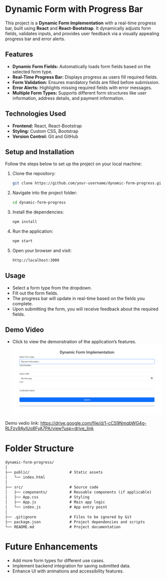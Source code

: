 # **Dynamic Form with Progress Bar**

This project is a **Dynamic Form Implementation** with a real-time progress bar, built using **React** and **React-Bootstrap**. It dynamically adjusts form fields, validates inputs, and provides user feedback via a visually appealing progress bar and error alerts.

## **Features**

- **Dynamic Form Fields:** Automatically loads form fields based on the selected form type.
- **Real-Time Progress Bar:** Displays progress as users fill required fields.
- **Form Validation:** Ensures mandatory fields are filled before submission.
- **Error Alerts:** Highlights missing required fields with error messages.
- **Multiple Form Types:** Supports different form structures like user information, address details, and payment information.

## **Technologies Used**

- **Frontend:** React, React-Bootstrap
- **Styling:** Custom CSS, Bootstrap
- **Version Control:** Git and GitHub

## **Setup and Installation**

Follow the steps below to set up the project on your local machine:

1. Clone the repository:
    ```bash
    git clone https://github.com/your-username/dynamic-form-progress.git
    ```

2. Navigate into the project folder:
    ```bash
    cd dynamic-form-progress
    ```

3. Install the dependencies:
    ```bash
    npm install
    ```

4. Run the application:
    ```bash
    npm start
    ```

5. Open your browser and visit:
    ```bash
    http://localhost:3000
    ```

## Usage

- Select a form type from the dropdown.
- Fill out the form fields.
- The progress bar will update in real-time based on the fields you complete.
- Upon submitting the form, you will receive feedback about the required fields.


## Demo Video
- Click to view the demonstration of the application’s features.
[![Demo Video](PaymentInformation.png)](https://drive.google.com/file/d/12MWMnxiVFJzMaE3E_orNA1tmy2gkraev/view?usp=drive_link)

Demo vedio link: https://drive.google.com/file/d/1-cCS9NmqbWG4g-RLFzy9AylUo8FyA7PA/view?usp=drive_link


# Folder Structure
```
dynamic-form-progress/
│
├── public/                  # Static assets
│   └── index.html
│
├── src/                     # Source code
│   ├── components/          # Reusable components (if applicable)
│   ├── App.css              # Styling
│   ├── App.js               # Main app logic
│   └── index.js             # App entry point
│
├── .gitignore               # Files to be ignored by Git
├── package.json             # Project dependencies and scripts
└── README.md                # Project documentation
```
# Future Enhancements
* Add more form types for different use cases.
* Implement backend integration for saving submitted data.
* Enhance UI with animations and accessibility features.

